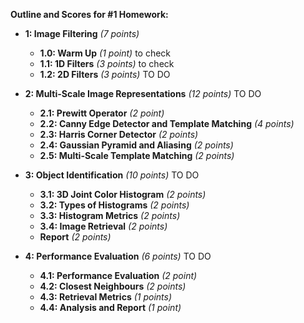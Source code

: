 **Outline and Scores for #1 Homework:**


* **1: Image Filtering** *(7 points)*
  * **1.0: Warm Up** *(1 point)*   to check
  * **1.1: 1D Filters** *(3 points)*   to check
  * **1.2: 2D Filters** *(3 points)*    TO DO

* **2: Multi-Scale Image Representations** *(12 points)*    TO DO
  * **2.1: Prewitt Operator** *(2 point)*
  * **2.2: Canny Edge Detector and Template Matching** *(4 points)*
  * **2.3: Harris Corner Detector** *(2 points)*
  * **2.4: Gaussian Pyramid and Aliasing** *(2 points)*
  * **2.5: Multi-Scale Template Matching** *(2 points)*

* **3: Object Identification** *(10 points)*    TO DO
  * **3.1: 3D Joint Color Histogram** *(2 points)*
  * **3.2: Types of Histograms** *(2 points)*
  * **3.3: Histogram Metrics** *(2 points)*
  * **3.4: Image Retrieval** *(2 points)*
  * **Report** *(2 points)*

* **4: Performance Evaluation** *(6 points)*    TO DO
  * **4.1: Performance Evaluation** *(2 point)*
  * **4.2: Closest Neighbours** *(2 points)*
  * **4.3: Retrieval Metrics** *(1 points)*
  * **4.4: Analysis and Report** *(1 point)*